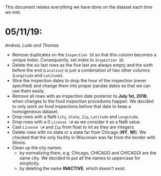 This document relates everything we have done on the dataset each time we met.

# 05/11/19:
_Andrea, Ludo and Thomas_
* Remove duplicates on the `Inspection ID` so that this column becomes a unique index. Consequently, set index to `Inspection ID`.
* Delete the six last rows as the five last are always empty and the sixth before the end (`Location`) is just a combination of two other columns (`Longitude` and `Latitude`).
* Slice the inspection dates to drop the hour of the inspection (never specified) and change them into proper pandas dates so that we can use them easily.
* Remove all rows with an inspection date posterior to __July 1st, 2018__, when changes to the food inspection procedures happen. We decided to only work on food inspections before that date to keep a homogeneous dataset.
* Drop rows with a NaN `City`, `State`, `Zip`, `Latitude` and `Longitude`.
* Drop rows with a 0 `License \#` as we consider it as a NaN value.
* Cast `License \#` and `Zip` from float to int as they are integers.
* Delete rows with no state or a state far from Chicago (__NY__, __WI__). We checked that the only facility in Wisconsin was far from the border with Illinois.
* Clean up the city names:
  * by normalizing them, e.g. Chicago, CHICAGO and CHICAGOI are the same city. We decided to put all the names to uppercase for simplicity.
  * by deleting the name __INACTIVE__, which doesn't exist.
